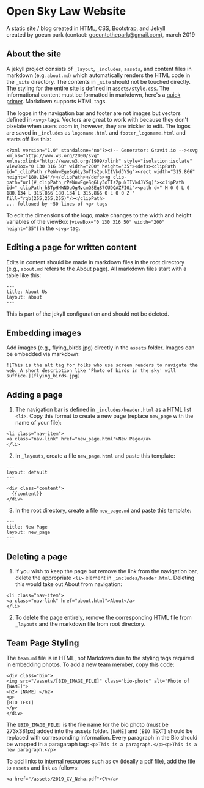 # Open Sky Law Website 
A static site / blog created in HTML, CSS, Bootstrap, and Jekyll <br>
created by goeun park (contact: goeuntothepark@gmail.com), march 2019

## About the site 
A jekyll project consists of `_layout`, `_includes`, `assets`, and content files in markdown (e.g. `about.md`) which automatically renders the HTML code in the `_site` directory. The contents in `_site` should not be touched directly. The styling for the entire site is defined in `assets/style.css`. The informational content must be formatted in markdown, here's a [quick primer](https://guides.github.com/features/mastering-markdown/). Markdown supports HTML tags. 

The logos in the navigation bar and footer are not images but vectors defined in `<svg>` tags. Vectors are great to work with because they don't pixelate when users zoom in, however, they are trickier to edit. The logos are saved in `_includes` as `logoname.html` and `footer_logoname.html` and starts off like this:
```
<?xml version="1.0" standalone="no"?><!-- Generator: Gravit.io --><svg xmlns="http://www.w3.org/2000/svg" xmlns:xlink="http://www.w3.org/1999/xlink" style="isolation:isolate" viewBox="0 130 316 50" width="200" height="35"><defs><clipPath id="_clipPath_rPeWnwEgeSq6Ly3oTIs2pukIIVkdJYSg"><rect width="315.866" height="180.134"/></clipPath></defs><g clip-path="url(#_clipPath_rPeWnwEgeSq6Ly3oTIs2pukIIVkdJYSg)"><clipPath id="_clipPath_hBTpHHWNOuOgMvcmQ8EqS7CUDQAZFI0i"><path d=" M 0 0 L 0 180.134 L 315.866 180.134 L 315.866 0 L 0 0 Z " fill="rgb(255,255,255)"/></clipPath> 
... followed by ~50 lines of <g> tags 
```
To edit the dimensions of the logo, make changes to the width and height variables of the viewBox (`viewBox="0 130 316 50" width="200" height="35"`) in the `<svg>` tag.

## Editing a page for written content 
Edits in content should be made in markdown files in the root directory (e.g., `about.md` refers to the About page). All markdown files start with a table like this: 
``` 
---
title: About Us
layout: about
---
```
This is part of the jekyll configuration and should not be deleted. 

## Embedding images 
Add images (e.g., flying_birds.jpg) directly in the `assets` folder. Images can be embedded via markdown: 
```
![This is the alt tag for folks who use screen readers to navigate the web. A short description like 'Photo of birds in the sky' will suffice.](flying_birds.jpg)
```

## Adding a page 
1. The navigation bar is defined in `_includes/header.html` as a HTML list `<li>`. Copy this format to create a new page (replace `new_page` with the name of your file):
```
<li class="nav-item">
<a class="nav-link" href="new_page.html">New Page</a>
</li>
```
2. In `_layouts`, create a file `new_page.html` and paste this template:
```
---
layout: default
---

<div class="content">
  {{content}}
</div>
```
3. In the root directory, create a file `new_page.md` and paste this template:
```
---
title: New Page
layout: new_page
---
```

## Deleting a page 
1. If you wish to keep the page but remove the link from the navigation bar, delete the appropriate `<li>` element in `_includes/header.html`. Deleting this would take out About from navigation: 
 
```
<li class="nav-item">
<a class="nav-link" href="about.html">About</a>
</li>
```
2. To delete the page entirely, remove the corresponding HTML file from `_layouts` and the markdown file from root directory.
  
## Team Page Styling 
The `team.md` file is in HTML, not Markdown due to the styling tags required in embedding photos. To add a new team member, copy this code: 
```
<div class="bio">
<img src="/assets/[BIO_IMAGE_FILE]" class="bio-photo" alt="Photo of [NAME]">
<h2> [NAME] </h2>
<p>
[BIO TEXT]
</p>
</div>
```
The `[BIO_IMAGE_FILE]` is the file name for the bio photo (must be 273x381px) added into the assets folder. `[NAME]` and `[BIO TEXT]` should be replaced with corresponding information. Every paragraph in the Bio should be wrapped in a paragaraph tag: `<p>This is a paragraph.</p><p>This is a new paragraph.</p>`

To add links to internal resources such as cv (ideally a pdf file), add the file to `assets` and link as follows: 

```
<a href="/assets/2019_CV_Neha.pdf">CV</a>
``` 
